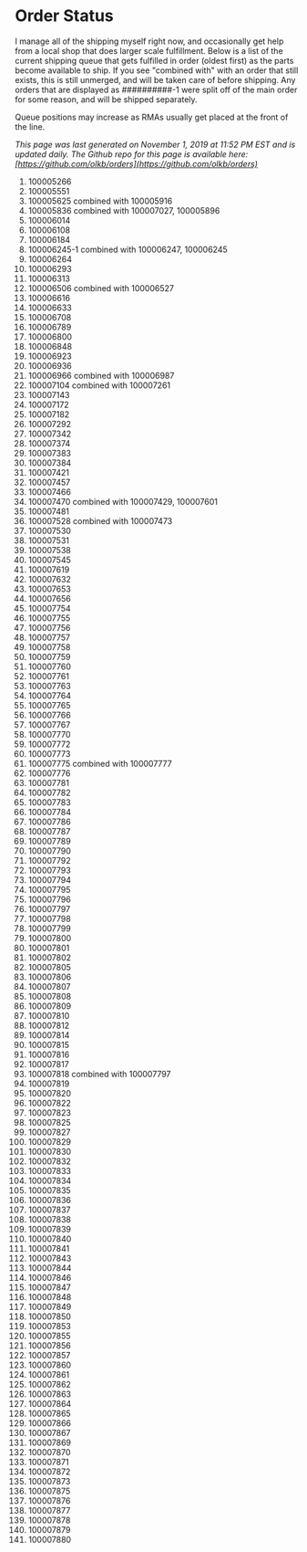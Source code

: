 # Order Status

I manage all of the shipping myself right now, and occasionally get help from a local shop that does larger scale fulfillment. Below is a list of the current shipping queue that gets fulfilled in order (oldest first) as the parts become available to ship. If you see "combined with" with an order that still exists, this is still unmerged, and will be taken care of before shipping. Any orders that are displayed as ##########-1 were split off of the main order for some reason, and will be shipped separately.

Queue positions may increase as RMAs usually get placed at the front of the line.

*This page was last generated on November 1, 2019 at 11:52 PM EST and is updated daily. The Github repo for this page is available here: [https://github.com/olkb/orders](https://github.com/olkb/orders)*

 1. 100005266
 2. 100005551
 3. 100005625 combined with 100005916
 4. 100005836 combined with 100007027, 100005896
 5. 100006014
 6. 100006108
 7. 100006184
 8. 100006245-1 combined with 100006247, 100006245
 9. 100006264
 10. 100006293
 11. 100006313
 12. 100006506 combined with 100006527
 13. 100006616
 14. 100006633
 15. 100006708
 16. 100006789
 17. 100006800
 18. 100006848
 19. 100006923
 20. 100006936
 21. 100006966 combined with 100006987
 22. 100007104 combined with 100007261
 23. 100007143
 24. 100007172
 25. 100007182
 26. 100007292
 27. 100007342
 28. 100007374
 29. 100007383
 30. 100007384
 31. 100007421
 32. 100007457
 33. 100007466
 34. 100007470 combined with 100007429, 100007601
 35. 100007481
 36. 100007528 combined with 100007473
 37. 100007530
 38. 100007531
 39. 100007538
 40. 100007545
 41. 100007619
 42. 100007632
 43. 100007653
 44. 100007656
 45. 100007754
 46. 100007755
 47. 100007756
 48. 100007757
 49. 100007758
 50. 100007759
 51. 100007760
 52. 100007761
 53. 100007763
 54. 100007764
 55. 100007765
 56. 100007766
 57. 100007767
 58. 100007770
 59. 100007772
 60. 100007773
 61. 100007775 combined with 100007777
 62. 100007776
 63. 100007781
 64. 100007782
 65. 100007783
 66. 100007784
 67. 100007786
 68. 100007787
 69. 100007789
 70. 100007790
 71. 100007792
 72. 100007793
 73. 100007794
 74. 100007795
 75. 100007796
 76. 100007797
 77. 100007798
 78. 100007799
 79. 100007800
 80. 100007801
 81. 100007802
 82. 100007805
 83. 100007806
 84. 100007807
 85. 100007808
 86. 100007809
 87. 100007810
 88. 100007812
 89. 100007814
 90. 100007815
 91. 100007816
 92. 100007817
 93. 100007818 combined with 100007797
 94. 100007819
 95. 100007820
 96. 100007822
 97. 100007823
 98. 100007825
 99. 100007827
 100. 100007829
 101. 100007830
 102. 100007832
 103. 100007833
 104. 100007834
 105. 100007835
 106. 100007836
 107. 100007837
 108. 100007838
 109. 100007839
 110. 100007840
 111. 100007841
 112. 100007843
 113. 100007844
 114. 100007846
 115. 100007847
 116. 100007848
 117. 100007849
 118. 100007850
 119. 100007853
 120. 100007855
 121. 100007856
 122. 100007857
 123. 100007860
 124. 100007861
 125. 100007862
 126. 100007863
 127. 100007864
 128. 100007865
 129. 100007866
 130. 100007867
 131. 100007869
 132. 100007870
 133. 100007871
 134. 100007872
 135. 100007873
 136. 100007875
 137. 100007876
 138. 100007877
 139. 100007878
 140. 100007879
 141. 100007880
